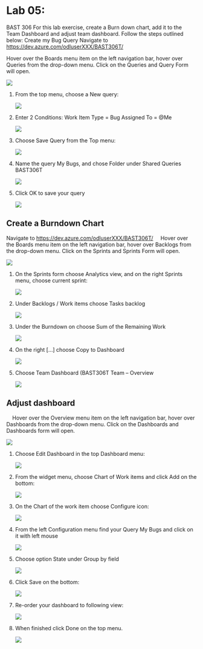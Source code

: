 # Lab 05:


BAST 306 
For this lab exercise, create a Burn down chart, add it to the Team Dashboard and adjust team dashboard. Follow the steps outlined below:
Create my Bug Query
Navigate to https://dev.azure.com/odluserXXX/BAST306T/

Hover over the Boards menu item on the left navigation bar, hover over Queries from the drop-down menu.
Click on the Queries and Query Form will open.

   ![](https://raw.githubusercontent.com/sumitmalik51/BAST306T-Labs/master/lab05/images/snap1.png)

1. From the top menu, choose a New query:

   ![](https://raw.githubusercontent.com/sumitmalik51/BAST306T-Labs/master/lab05/images/snap2.png)

1. Enter 2 Conditions:
  Work Item Type = Bug
  Assigned To = @Me
 
   ![](https://raw.githubusercontent.com/sumitmalik51/BAST306T-Labs/master/lab05/images/snap3.png)

1. Choose Save Query from the Top menu:
  
   ![](https://raw.githubusercontent.com/sumitmalik51/BAST306T-Labs/master/lab05/images/snap4.png)

1. Name the query My Bugs, and chose Folder under Shared Queries BAST306T
  
   ![](https://raw.githubusercontent.com/sumitmalik51/BAST306T-Labs/master/lab05/images/snap5.png)

1. Click OK to save your query

   ![](https://raw.githubusercontent.com/sumitmalik51/BAST306T-Labs/master/lab05/images/snap6.png)


## Create a Burndown Chart

Navigate to https://dev.azure.com/odluserXXX/BAST306T/
&nbsp; &nbsp; Hover over the Boards menu item on the left navigation bar, hover over Backlogs from the drop-down menu. Click on the Sprints and Sprints Form will open.

   ![](https://raw.githubusercontent.com/sumitmalik51/BAST306T-Labs/master/lab05/images/snap7.png)

1. On the Sprints form choose Analytics view, and on the right Sprints menu, choose current sprint:

   ![](https://raw.githubusercontent.com/sumitmalik51/BAST306T-Labs/master/lab05/images/snap8.png)

1. Under Backlogs / Work items choose Tasks backlog
  
   ![](https://raw.githubusercontent.com/sumitmalik51/BAST306T-Labs/master/lab05/images/snap9.png)
  
1. Under the Burndown on choose Sum of the Remaining Work
  
   ![](https://raw.githubusercontent.com/sumitmalik51/BAST306T-Labs/master/lab05/images/snap10.png)

1. On the right […] choose Copy to Dashboard
  
   ![](https://raw.githubusercontent.com/sumitmalik51/BAST306T-Labs/master/lab05/images/snap11.png)

1. Choose Team Dashboard (BAST306T Team – Overview
  
   ![](https://raw.githubusercontent.com/sumitmalik51/BAST306T-Labs/master/lab05/images/snap12.png)

## Adjust dashboard

&nbsp; &nbsp; Hover over the Overview menu item on the left navigation bar, hover over Dashboards from the drop-down menu. Click on the Dashboards and Dashboards form will open.
  
   ![](https://raw.githubusercontent.com/sumitmalik51/BAST306T-Labs/master/lab05/images/snap13.png)

1. Choose Edit Dashboard in the top Dashboard menu:

   ![](https://raw.githubusercontent.com/sumitmalik51/BAST306T-Labs/master/lab05/images/snap14.png)

1. From the widget menu, choose Chart of Work items and click Add on the bottom:

   ![](https://raw.githubusercontent.com/sumitmalik51/BAST306T-Labs/master/lab05/images/snap15.png)

1. On the Chart of the work item choose Configure icon:

   ![](https://raw.githubusercontent.com/sumitmalik51/BAST306T-Labs/master/lab05/images/snap16.png)

1. From the left Configuration menu find your Query My Bugs and click on it with left mouse

   ![](https://raw.githubusercontent.com/sumitmalik51/BAST306T-Labs/master/lab05/images/snap17.png)

1. Choose option State under Group by field 

   ![](https://raw.githubusercontent.com/sumitmalik51/BAST306T-Labs/master/lab05/images/snap18.png)

1. Click Save on the bottom:
  
   ![](https://raw.githubusercontent.com/sumitmalik51/BAST306T-Labs/master/lab05/images/snap19.png)

1. Re-order your dashboard to following view:

   ![](https://raw.githubusercontent.com/sumitmalik51/BAST306T-Labs/master/lab05/images/snap20.png)

1. When finished click Done on the top menu.

   ![](https://raw.githubusercontent.com/sumitmalik51/BAST306T-Labs/master/lab05/images/snap21.png)
